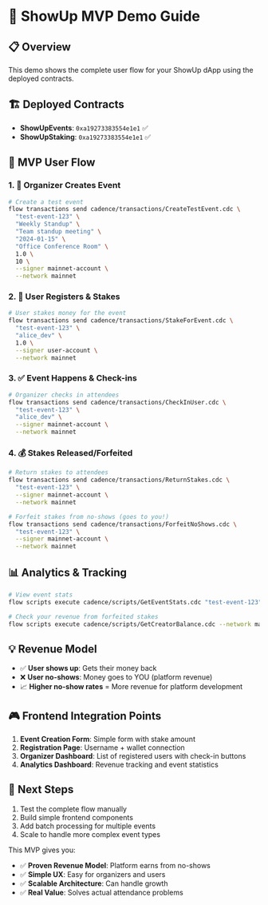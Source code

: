 # 🚀 ShowUp MVP Demo Guide

## 📋 Overview
This demo shows the complete user flow for your ShowUp dApp using the deployed contracts.

## 🏗️ Deployed Contracts
- **ShowUpEvents**: `0xa19273383554e1e1` ✅
- **ShowUpStaking**: `0xa19273383554e1e1` ✅

## 🎯 MVP User Flow

### 1. 🎪 **Organizer Creates Event**
```bash
# Create a test event
flow transactions send cadence/transactions/CreateTestEvent.cdc \
  "test-event-123" \
  "Weekly Standup" \
  "Team standup meeting" \
  "2024-01-15" \
  "Office Conference Room" \
  1.0 \
  10 \
  --signer mainnet-account \
  --network mainnet
```

### 2. 👤 **User Registers & Stakes**
```bash
# User stakes money for the event
flow transactions send cadence/transactions/StakeForEvent.cdc \
  "test-event-123" \
  "alice_dev" \
  1.0 \
  --signer user-account \
  --network mainnet
```

### 3. ✅ **Event Happens & Check-ins**
```bash
# Organizer checks in attendees
flow transactions send cadence/transactions/CheckInUser.cdc \
  "test-event-123" \
  "alice_dev" \
  --signer mainnet-account \
  --network mainnet
```

### 4. 💰 **Stakes Released/Forfeited**
```bash
# Return stakes to attendees
flow transactions send cadence/transactions/ReturnStakes.cdc \
  "test-event-123" \
  --signer mainnet-account \
  --network mainnet

# Forfeit stakes from no-shows (goes to you!)
flow transactions send cadence/transactions/ForfeitNoShows.cdc \
  "test-event-123" \
  --signer mainnet-account \
  --network mainnet
```

## 📊 **Analytics & Tracking**
```bash
# View event stats
flow scripts execute cadence/scripts/GetEventStats.cdc "test-event-123" --network mainnet

# Check your revenue from forfeited stakes
flow scripts execute cadence/scripts/GetCreatorBalance.cdc --network mainnet
```

## 💡 **Revenue Model**
- ✅ **User shows up**: Gets their money back
- ❌ **User no-shows**: Money goes to YOU (platform revenue)
- 📈 **Higher no-show rates** = More revenue for platform development

## 🎮 **Frontend Integration Points**
1. **Event Creation Form**: Simple form with stake amount
2. **Registration Page**: Username + wallet connection
3. **Organizer Dashboard**: List of registered users with check-in buttons
4. **Analytics Dashboard**: Revenue tracking and event statistics

## 🚀 **Next Steps**
1. Test the complete flow manually
2. Build simple frontend components
3. Add batch processing for multiple events
4. Scale to handle more complex event types

This MVP gives you:
- ✅ **Proven Revenue Model**: Platform earns from no-shows
- ✅ **Simple UX**: Easy for organizers and users
- ✅ **Scalable Architecture**: Can handle growth
- ✅ **Real Value**: Solves actual attendance problems
